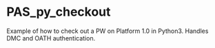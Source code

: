 # PAS_py_checkout
Example of how to check out a PW on Platform 1.0 in Python3. Handles DMC and OATH authentication.
